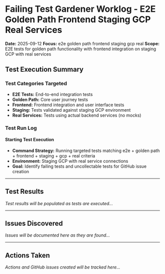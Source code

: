 # Failing Test Gardener Worklog - E2E Golden Path Frontend Staging GCP Real Services

**Date:** 2025-09-12
**Focus:** e2e golden path frontend staging gcp real
**Scope:** E2E tests for golden path functionality with frontend integration on staging GCP with real services

## Test Execution Summary

### Test Categories Targeted
- **E2E Tests:** End-to-end integration tests
- **Golden Path:** Core user journey tests
- **Frontend:** Frontend integration and user interface tests
- **Staging:** Tests validated against staging GCP environment
- **Real Services:** Tests using actual backend services (no mocks)

### Test Run Log

#### Starting Test Execution
- **Command Strategy:** Running targeted tests matching e2e + golden path + frontend + staging + gcp + real criteria
- **Environment:** Staging GCP with real service connections
- **Goal:** Identify failing tests and uncollectable tests for GitHub issue creation

---

## Test Results

*Test results will be populated as tests are executed...*

---

## Issues Discovered

*Issues will be documented here as they are found...*

---

## Actions Taken

*Actions and GitHub issues created will be tracked here...*
